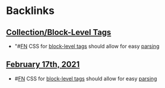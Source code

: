 
# Backlinks
## [Collection/Block-Level Tags](<Collection/Block-Level Tags.md>)
- "#[FN](<FN.md>) CSS for [block-level tags](<block-level tags.md>) should allow for easy [parsing](<parsing.md>)

## [February 17th, 2021](<February 17th, 2021.md>)
- #[FN](<FN.md>) CSS for [block-level tags](<block-level tags.md>) should allow for easy [parsing](<parsing.md>)

